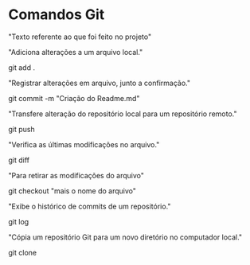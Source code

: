 # Comandos Git
"Texto referente ao que foi feito no projeto"

"Adiciona alterações a um arquivo local."

git add .

"Registrar alterações em arquivo, junto a confirmação."

git commit -m "Criação do Readme.md"

"Transfere alteração do repositório local para um repositório remoto."

git push 

"Verifica as últimas modificações no arquivo."

git diff

"Para retirar as modificações do arquivo"

git checkout "mais o nome do arquivo"

"Exibe o histórico de commits de um repositório."

git log

"Cópia um repositório Git para um novo diretório no computador local."

git clone
